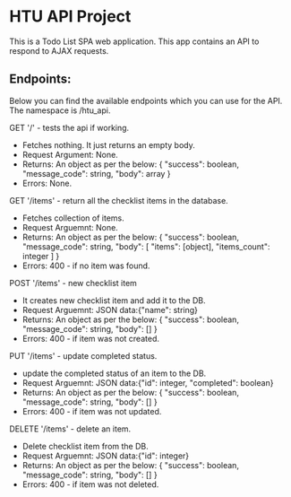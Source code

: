# HTU API Project

This is a Todo List SPA web application. This app contains an API to respond to AJAX requests. 

## Endpoints:
Below you can find the available endpoints which you can use for the API. The namespace is /htu_api.

GET '/' - tests the api if working. 
- Fetches nothing. It just returns an empty body. 
- Request Argument: None. 
- Returns: An object as per the below:
{
    "success": boolean,
    "message_code": string,
    "body": array
}
- Errors: None. 

GET '/items' - return all the checklist items in the database. 
- Fetches collection of items. 
- Request Arguemnt: None. 
- Returns: An object as per the below:
{
    "success": boolean,
    "message_code": string,
    "body": [
        "items": [object],
        "items_count": integer
    ]
}
- Errors: 400 - if no item was found.

POST '/items' - new checklist item
- It creates new checklist item and add it to the DB. 
- Request Arguemnt: JSON data:{"name": string} 
- Returns: An object as per the below:
{
    "success": boolean,
    "message_code": string,
    "body": []
}
- Errors: 400 - if item was not created.

PUT '/items' - update completed status. 
- update the completed status of an item to the DB.
- Request Arguemnt: JSON data:{"id": integer, "completed": boolean} 
- Returns: An object as per the below:
{
    "success": boolean,
    "message_code": string,
    "body": []
}
- Errors: 400 - if item was not updated.

DELETE '/items' - delete an item. 
- Delete checklist item from the DB.
- Request Arguemnt: JSON data:{"id": integer} 
- Returns: An object as per the below:
{
    "success": boolean,
    "message_code": string,
    "body": []
}
- Errors: 400 - if item was not deleted.

